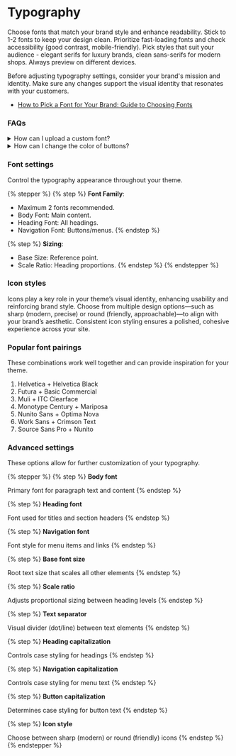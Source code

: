 # Typography

Choose fonts that match your brand style and enhance readability. Stick to 1-2 fonts to keep your design clean. Prioritize fast-loading fonts and check accessibility (good contrast, mobile-friendly). Pick styles that suit your audience - elegant serifs for luxury brands, clean sans-serifs for modern shops. Always preview on different devices.

Before adjusting typography settings, consider your brand's mission and identity. Make sure any changes support the visual identity that resonates with your customers.

* [How to Pick a Font for Your Brand: Guide to Choosing Fonts](https://www.masterclass.com/articles/how-to-pick-a-font)



### FAQs

<details>

<summary>How can I upload a custom font?</summary>

[https://help.brickspacelab.com/use-a-custom-font#installing-a-custom-font](https://help.brickspacelab.com/use-a-custom-font#installing-a-custom-font)

</details>

<details>

<summary>How can I change the color of buttons?</summary>

[http://help.brickspacelab.com/developer-guides/advanced-customizations#change-the-color-of-a-button](http://help.brickspacelab.com/developer-guides/advanced-customizations#change-the-color-of-a-button)

</details>





### Font settings

Control the typography appearance throughout your theme.

{% stepper %}
{% step %}
**Font Family**:

* Maximum 2 fonts recommended.
* Body Font: Main content.
* Heading Font: All headings.
* Navigation Font: Buttons/menus.
{% endstep %}

{% step %}
**Sizing**:

* Base Size: Reference point.
* Scale Ratio: Heading proportions.
{% endstep %}
{% endstepper %}

### Icon styles

Icons play a key role in your theme’s visual identity, enhancing usability and reinforcing brand style. Choose from multiple design options—such as sharp (modern, precise) or round (friendly, approachable)—to align with your brand’s aesthetic. Consistent icon styling ensures a polished, cohesive experience across your site.

### Popular font pairings

These combinations work well together and can provide inspiration for your theme.

1. Helvetica + Helvetica Black
2. Futura + Basic Commercial
3. Muli + ITC Clearface
4. Monotype Century + Mariposa
5. Nunito Sans + Optima Nova
6. Work Sans + Crimson Text
7. Source Sans Pro + Nunito

### Advanced settings

These options allow for further customization of your typography.

{% stepper %}
{% step %}
**Body font**

Primary font for paragraph text and content
{% endstep %}

{% step %}
**Heading font**

Font used for titles and section headers
{% endstep %}

{% step %}
**Navigation font**&#x20;

Font style for menu items and links
{% endstep %}

{% step %}
**Base font size**&#x20;

Root text size that scales all other elements
{% endstep %}

{% step %}
**Scale ratio**&#x20;

Adjusts proportional sizing between heading levels
{% endstep %}

{% step %}
**Text separator**&#x20;

Visual divider (dot/line) between text elements
{% endstep %}

{% step %}
**Heading capitalization**&#x20;

Controls case styling for headings
{% endstep %}

{% step %}
**Navigation capitalization**

Controls case styling for menu text
{% endstep %}

{% step %}
**Button capitalization**

Determines case styling for button text
{% endstep %}

{% step %}
**Icon style**

Choose between sharp (modern) or round (friendly) icons
{% endstep %}
{% endstepper %}
